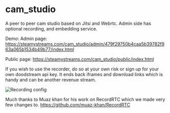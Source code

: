# cam_studio
A peer to peer cam studio based on Jitsi and Webrtc. Admin side has optional recording, and embedding service.

Demo: 
Admin page: https://steamystreams.com/cam_studio/admin/479f29750b4caa5b39782f963a065b1534b49b77/index.html

Public page:
https://steamystreams.com/cam_studio/public/index.html

If you wish to use the recorder, do so at your own risk or sign up for your own doodstream api key. It ends back iframes and download links which is handy and can be another revenue stream.


![Recording config](https://user-images.githubusercontent.com/84981758/174206809-9e98c42b-4602-4476-8f9b-db086fd5df2c.png)

Much thanks to Muaz khan for his work on RecordRTC which we made very few changes to.
https://github.com/muaz-khan/RecordRTC
